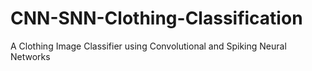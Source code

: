 # CNN-SNN-Clothing-Classification
A Clothing Image Classifier using Convolutional and Spiking Neural Networks
